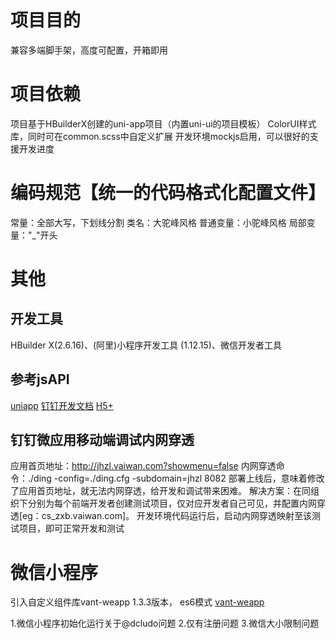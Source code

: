 # 项目目的
兼容多端脚手架，高度可配置，开箱即用

# 项目依赖
项目基于HBuilderX创建的uni-app项目（内置uni-ui的项目模板）
ColorUI样式库，同时可在common.scss中自定义扩展
开发环境mockjs启用，可以很好的支援开发进度

# 编码规范【统一的代码格式化配置文件】
常量：全部大写，下划线分割
类名：大驼峰风格
普通变量：小驼峰风格
局部变量："_"开头

# 其他
## 开发工具
HBuilder X(2.6.16)、(阿里)小程序开发工具 (1.12.15)、微信开发者工具
## 参考jsAPI
[uniapp](https://uniapp.dcloud.io/api/README)
[钉钉开发文档](https://ding-doc.dingtalk.com/doc#/dev/welcome-to-lark)
[H5+](http://www.html5plus.org/doc/h5p.html)
## 钉钉微应用移动端调试内网穿透
应用首页地址：http://jhzl.vaiwan.com?showmenu=false
内网穿透命令：./ding -config=./ding.cfg -subdomain=jhzl 8082
部署上线后，意味着修改了应用首页地址，就无法内网穿透，给开发和调试带来困难。
解决方案：在同组织下分别为每个前端开发者创建测试项目，仅对应开发者自己可见，并配置内网穿透[eg：cs_zxb.vaiwan.com]。
         开发环境代码运行后，启动内网穿透映射至该测试项目，即可正常开发和测试

# 微信小程序
引入自定义组件库vant-weapp 1.3.3版本， es6模式
[vant-weapp](https://youzan.github.io/vant-weapp/#/quickstart)
<!-- 待处理问题 -->
1.微信小程序初始化运行关于@dcludo问题
2.仅有注册问题
3.微信大小限制问题
